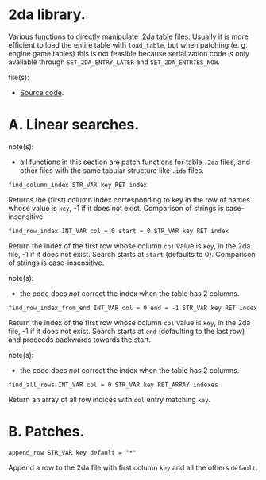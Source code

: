 # 2da library.

Various functions to directly manipulate .2da table files. Usually it is more efficient to load the entire table with `load_table`, but when patching (e. g. engine game tables) this is not feasible because serialization code is only available through `SET_2DA_ENTRY_LATER` and `SET_2DA_ENTRIES_NOW`.

file(s):

* [Source code](../../2da.tpa).

# A. Linear searches.

note(s):
* all functions in this section are patch functions for table `.2da` files, and other files with the same tabular structure like `.ids` files.

`find_column_index STR_VAR key RET index`

Returns the (first) column index corresponding to key in the row of names whose value is `key`, -1 if it does not exist. Comparison of strings is case-insensitive.

`find_row_index INT_VAR col = 0 start = 0 STR_VAR key RET index`

Return the index of the first row whose column `col` value is `key`, in the 2da file, -1 if it does not exist. Search starts at `start` (defaults to 0). Comparison of strings is case-insensitive.

note(s):
* the code does *not* correct the index when the table has 2 columns.

`find_row_index_from_end INT_VAR col = 0 end = -1 STR_VAR key RET index`

Return the index of the first row whose column `col` value is `key`, in the 2da file, -1 if it does not exist. Search starts at `end` (defaulting to the last row) and proceeds backwards towards the start.

note(s):
* the code does *not* correct the index when the table has 2 columns.

`find_all_rows INT_VAR col = 0 STR_VAR key RET_ARRAY indexes`

Return an array of all row indices with `col` entry matching `key`.

# B. Patches.

`append_row STR_VAR key default = "*"`

Append a row to the 2da file with first column `key` and all the others `default`.
